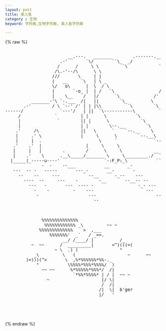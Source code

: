 ```yaml
---
layout: post
title: 美人鱼
category : 生物
keyword: 字符画,生物字符画, 美人鱼字符画

---
```

{% raw %}
<pre>

                        __.---.   _______        .-------.___
                     .-'       `\/       ``\_  _/            `\
                    /      /     \ \         `\            ``\ \
                   /\.-'--/\      \ \                         \ \
                  ///       \     | |                         _\ \
                  |   __     `\   | \ _                      /  \|
                  \/   o\      |  \  / \                    /
                  |       `-o_ |  | /   `\                 /
                  |    \__    /   |/      `\             /'
          _______-'\ `-.___  /|   ||        `\_         \
       .-'        / \ `--' /' | | |\\          `\        `\
------/              `---'/   | ||  `\-----------\         `\-----------------
     /             `         | |      \           `\          \
     |              `        || |      \            `\         `\
     |                       | |        \--.__        `\         `\
    .'     /\                ||   \      `    `--._     \          `\
    |     .' \               |     \      \        `--.__\      \    `\
    |     |  .                      \     `              `--._.-'       \
   .'    .'  |                 |     \     \                             \
   |     |   |        .        /      \     \            __               |
   |    .'    \      .__\_____/_______ \     \_________./  ``------.______/
  |_____|_-----u----'                 `-:F_P:_\           ``____
              -  -    --___           __       _-                 -- -
   ---  -- -   -----       ---_-       __-       -            - --    ---\---
     --    --     ---           --__      -_--    ---             -          -
       ----  --     ---    -        -__       --__-- --
         ---   -       ---  ---- -                 -_- ---
           -    -         -    ---                    ---
            -                   ---                       --
                                  -- 



              %%%%%%%%%%%%%%
               %%%%%%%%%%%% _\         ~~ ~
             %%%%%%%%%%%%%    >  ,___
                 %%%%%%%'  _`   / _==.
                      __/ /____/ |          /_
          ~  ~~      /  _________|       <^)(((=(
                   ~ \  .) )                "
           _\         \   (                    ~      ~~
        )=)))(^>       \  ,%*%%%%%%*%%-._
            "           \%%%%*%%%*%%%%/  )
              ~~ ~~      %*%%%%%*%%%*/  /|
                          `*%%*%%%%* | / |  ~~ ~
                ~                    |/ \|
                                     /  /|
                                    /|  \|  b'ger
                                    |/   '



 </pre>
{% endraw %}
